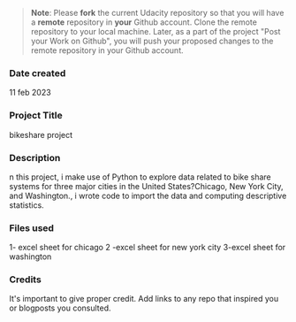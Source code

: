 >**Note**: Please **fork** the current Udacity repository so that you will have a **remote** repository in **your** Github account. Clone the remote repository to your local machine. Later, as a part of the project "Post your Work on Github", you will push your proposed changes to the remote repository in your Github account.

### Date created
11 feb 2023

### Project Title
bikeshare project 


### Description
n this project, i make use of Python to explore data related to bike share systems for three major cities in the United States?Chicago, New York City, and Washington., i wrote code to import the data and computing descriptive statistics.

### Files used
1- excel sheet for chicago 
2 -excel sheet for new york city 
3-excel sheet for washington

### Credits
It's important to give proper credit. Add links to any repo that inspired you or blogposts you consulted.

